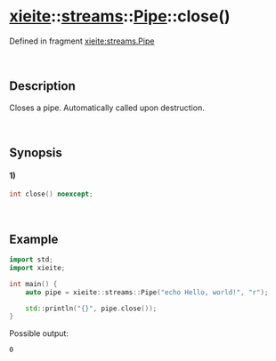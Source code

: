 # [xieite](../../../../../xieite.md)\:\:[streams](../../../../../streams.md)\:\:[Pipe](../../../pipe.md)\:\:close\(\)
Defined in fragment [xieite:streams.Pipe](../../../../../../src/streams/pipe.cpp)

&nbsp;

## Description
Closes a pipe. Automatically called upon destruction.

&nbsp;

## Synopsis
#### 1)
```cpp
int close() noexcept;
```

&nbsp;

## Example
```cpp
import std;
import xieite;

int main() {
    auto pipe = xieite::streams::Pipe("echo Hello, world!", "r");

    std::println("{}", pipe.close());
}
```
Possible output:
```
0
```
